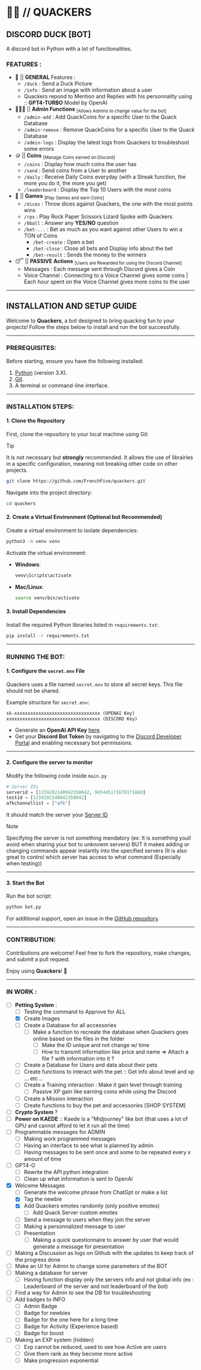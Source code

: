# 🦆🤖 // QUACKERS

## DISCORD DUCK [BOT]

A discord bot in Python with a lot of functionalities. 


### FEATURES :
- 🐤 || **GENERAL** Features :
  - `/duck` : Send a Duck Picture
  - `/info` : Send an image with information about a user
  - Quackers repond to Mention and Replies with his personnality using :: **GPT4-TURBO** Model by OpenAI
- 👨🏻‍💻 || **Admin Functions** <sub>[Allows Admins to change value for the bot]</sub>
  - `/admin-add` : Add QuackCoins for a specific User to the Quack Database
  - `/admin-remove` : Remove QuackCoins for a specific User to the Quack Database
  - `/admin-logs` : Display the latest logs from Quackers to troubleshoot some errors
- 🪙 || **Coins** <sub>[Manage Coins earned on Discord]</sub>
  - `/coins` : Display how much coins the user has
  - `/send` : Send coins from a User to another
  - `/daily` : Receive Daily Coins everyday (with a Streak function, the more you do it, the more you get)
  - `/leaderboard` : Display the Top 10 Users with the most coins
- 🎲 || **Games** <sub>[Play Games and earn Coins]</sub>
  - `/dices` : Throw dices against Quackers, the one with the most points wins
  - `/rps` : Play Rock Paper Scissors Lizard Spoke with Quackers
  - `/8ball` : Answer any **YES/NO** question
  - `/bet-...` : Bet as much as you want against other Users to win a TON of Coins
    - `/bet-create` : Open a bet
    - `/bet-close` : Close all bets and Display info about the bet
    - `/bet-result` : Sends the money to the winners
- 😴 || **PASSIVE Actions** <sub>[Users are Rewarded for using the Discord Channel]</sub>
  - Messages : Each message sent through Discord gives a Coin
  - Voice Channel : Connecting to a Voice Channel gives some coins | Each hour spent on the Voice Channel gives more coins to the user
 
---

## INSTALLATION AND SETUP GUIDE

Welcome to **Quackers**, a bot designed to bring quacking fun to your projects! Follow the steps below to install and run the bot successfully.

---

### PREREQUISITES:
Before starting, ensure you have the following installed:

1. [Python](https://www.python.org/downloads/) (version 3.X).
2. [Git](https://git-scm.com/downloads).
3. A terminal or command-line interface.

---

### INSTALLATION STEPS:

#### 1. Clone the Repository
First, clone the repository to your local machine using Git:

> [!TIP]
> It is not necessary but **strongly** recommended.
> It allows the use of librairies in a specific configuration, meaning not breaking other code on other projects.

```bash
git clone https://github.com/FrenchFive/quackers.git
```

Navigate into the project directory:

```bash
cd quackers
```

#### 2. Create a Virtual Environment (Optional but Recommended)
Create a virtual environment to isolate dependencies:

```bash
python3 -m venv venv
```

Activate the virtual environment:

- **Windows**:
  ```bash
  venv\Scripts\activate
  ```
- **Mac/Linux**:
  ```bash
  source venv/bin/activate
  ```

#### 3. Install Dependencies
Install the required Python libraries listed in `requirements.txt`:

```bash
pip install -r requirements.txt
```

---

### RUNNING THE BOT:

#### 1. Configure the `secret.env` File
Quackers uses a file named `secret.env` to store all secret keys. This file should not be shared.

Example structure for `secret.env`:

```txt
sk-xxxxxxxxxxxxxxxxxxxxxxxxxxxxxxxx (OPENAI Key)
xxxxxxxxxxxxxxxxxxxxxxxxxxxxxxxxxxx (DISCORD Key)
```

- Generate an **OpenAI API Key** [here](https://platform.openai.com/settings).
- Get your **Discord Bot Token** by navigating to the [Discord Developer Portal](https://discord.com/developers/docs/intro) and enabling necessary bot permissions.

---

#### 2. Configure the server to monitor

Modify the following code inside ```main.py```

```python
# Server IDs
serverid = [1159282148042350642, 945445171670171668]
testid = [1159282148042350642]
afkchannellist = ["afk"]
``` 

It should match the server your [Server ID](https://support.discord.com/hc/en-us/articles/206346498-Where-can-I-find-my-User-Server-Message-ID)
> [!NOTE]
> Specifying the server is not something mendatory (ex: It is something youll avoid when sharing your bot to unknowm servers)
> BUT it makes adding or changing commands appear instantly into the specified servers (It is also great to control which server has access to what command (Especially when testing))

---

#### 3. Start the Bot
Run the bot script:

```bash
python bot.py
```

For additional support, open an issue in the [GitHub repository](https://github.com/FrenchFive/quackers/issues).

---

### CONTRIBUTION:

Contributions are welcome! Feel free to fork the repository, make changes, and submit a pull request.

Enjoy using **Quackers**! 🦆

---

### IN WORK : 
- [ ] **Petting System** :
  - [ ] Testing the command to Approve for ALL
  - [x] Create Images
  - [ ] Create a Database for all accessories
    - [ ] Make a function to recreate the database when Quackers goes online based on the files in the folder
      - [ ] Make the ID unique and not change w/ time 
      - [ ] How to transmit information like price and name => Attach a file ? with information into it ?
  - [ ] Create a Database for Users and data about their pets
  - [ ] Create functions to interact with the pet :: Get info about level and xp ... etc .. 
  - [ ] Create a Training interaction : Make it gain level through training
    - [ ] Passive XP gain like earning coins while using the Discord
  - [ ] Create a Mission interaction 
  - [ ] Create functions to buy the pet and accessories [SHOP SYSTEM]
- [ ] **Crypto System** ?
- [ ] **Power on KAEDE** :: Kaede is a "Midjourney" like bot (that uses a lot of GPU and cannot afford to let it run all the time)
- [ ] Programmable messages for ADMIN
  - [ ] Making work programmed messages
  - [ ] Having an interface to see what is planned by admin 
  - [ ] Having messages to be sent once and some to be repeated every x amount of time
- [ ] GPT4-O
  - [ ] Rewrite the API python integration
  - [ ] Clean up what information is sent to OpenAi 
- [x] Welcome Messages
  - [ ] Generate the welcome phrase from ChatGpt or make a list
  - [x] Tag the newbie
  - [x] Add Quackers emotes randomly (only positive emotes)
    - [ ] Add Quack Server custom emotes
  - [ ] Send a message to users when they join the server 
  - [ ] Making a personnalized message to user
  - [ ] Presentation 
    - [ ] Making a quick questionnaire to answer by user that would generate a message for presentation 
- [ ] Making a Discussion as logs on Github with the updates to keep track of the progress done
- [ ] Make an UI for Admin to change some parameters of the BOT
- [ ] Making a database for server
  - [ ] Having function display only the servers info and not global info (ex : Leaderboard of the server and not leaderboard of the bot)
- [ ] Find a way for Admin to see the DB for troubleshooting
- [ ] Add badges to INFO 
  - [ ] Admin Badge
  - [ ] Badge for newbies
  - [ ] Badge for the one here for a long time
  - [ ] Badge for Activity (Experience based)
  - [ ] Badge for boost
- [ ] Making an EXP system (hidden)
  - [ ] Exp cannot be reduced, used to see how Active are users
  - [ ] Give them rank as they become more active
  - [ ] Make progression exponential 

